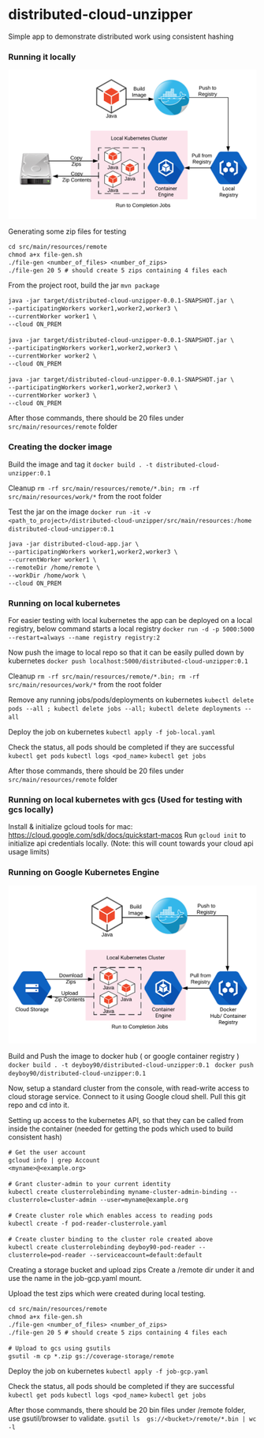 # distributed-cloud-unzipper
Simple app to demonstrate distributed work using consistent hashing

### Running it locally

![Alt text](/images/K8-local.png?raw=true "Local Setup")

Generating some zip files for testing
```
cd src/main/resources/remote
chmod a+x file-gen.sh
./file-gen <number_of_files> <number_of_zips>
./file-gen 20 5 # should create 5 zips containing 4 files each
```
From the project root, build the jar
`mvn package`

```
java -jar target/distributed-cloud-unzipper-0.0.1-SNAPSHOT.jar \
--participatingWorkers worker1,worker2,worker3 \
--currentWorker worker1 \
--cloud ON_PREM

java -jar target/distributed-cloud-unzipper-0.0.1-SNAPSHOT.jar \
--participatingWorkers worker1,worker2,worker3 \
--currentWorker worker2 \
--cloud ON_PREM

java -jar target/distributed-cloud-unzipper-0.0.1-SNAPSHOT.jar \
--participatingWorkers worker1,worker2,worker3 \
--currentWorker worker3 \
--cloud ON_PREM

```
After those commands, there should be 20 files under `src/main/resources/remote` folder


### Creating the docker image

Build the image and tag it
`docker build . -t distributed-cloud-unzipper:0.1`

Cleanup `rm -rf src/main/resources/remote/*.bin; rm -rf src/main/resources/work/*` from the root folder

Test the jar on the image
`docker run -it -v <path_to_project>/distributed-cloud-unzipper/src/main/resources:/home distributed-cloud-unzipper:0.1`


```
java -jar distributed-cloud-app.jar \
--participatingWorkers worker1,worker2,worker3 \
--currentWorker worker1 \
--remoteDir /home/remote \
--workDir /home/work \
--cloud ON_PREM
```


### Running on local kubernetes

For easier testing with local kubernetes the app can be deployed on a local registry, below command starts a local registry
`docker run -d -p 5000:5000 --restart=always --name registry registry:2`

Now push the image to local repo so that it can be easily pulled down by kubernetes
`docker push localhost:5000/distributed-cloud-unzipper:0.1`

Cleanup `rm -rf src/main/resources/remote/*.bin; rm -rf src/main/resources/work/*` from the root folder

Remove any running jobs/pods/deployments on kubernetes
`kubectl delete pods --all ; kubectl delete jobs --all; kubectl delete deployments --all`

Deploy the job on kubernetes
`kubectl apply -f job-local.yaml`

Check the status, all pods should be completed if they are successful
`kubectl get pods`
`kubectl logs <pod_name>`
`kubectl get jobs`

After those commands, there should be 20 files under `src/main/resources/remote` folder


### Running on local kubernetes with gcs (Used for testing with gcs locally)

Install & initialize gcloud tools for mac: https://cloud.google.com/sdk/docs/quickstart-macos
Run `gcloud init` to initialize api credentials locally. (Note: this will count towards your cloud api usage limits)


### Running on Google Kubernetes Engine

![Alt text](/images/k8-cloud.png?raw=true "Cloud Setup")

Build and Push the image to docker hub ( or google container registry )
`docker build . -t deyboy90/distributed-cloud-unzipper:0.1 ` 
`docker push deyboy90/distributed-cloud-unzipper:0.1`

Now, setup a standard cluster from the console, with read-write access to cloud storage service. Connect to it using Google cloud shell. Pull this git repo and cd into it. 

Setting up access to the kubernetes API, so that they can be called from inside the container (needed for getting the pods which used to build consistent hash) 
```
# Get the user account
gcloud info | grep Account
<myname>@<example.org>

# Grant cluster-admin to your current identity
kubectl create clusterrolebinding myname-cluster-admin-binding --clusterrole=cluster-admin --user=myname@example.org

# Create cluster role which enables access to reading pods
kubectl create -f pod-reader-clusterrole.yaml

# Create cluster binding to the cluster role created above
kubectl create clusterrolebinding deyboy90-pod-reader --clusterrole=pod-reader --serviceaccount=default:default
```

Creating a storage bucket and upload zips
Create a <bucket>/remote dir under it and use the name in the job-gcp.yaml mount.

Upload the test zips which were created during local testing.
```
cd src/main/resources/remote
chmod a+x file-gen.sh
./file-gen <number_of_files> <number_of_zips>
./file-gen 20 5 # should create 5 zips containing 4 files each

# Upload to gcs using gsutils
gsutil -m cp *.zip gs://coverage-storage/remote
```

Deploy the job on kubernetes
`kubectl apply -f job-gcp.yaml`

Check the status, all pods should be completed if they are successful
`kubectl get pods`
`kubectl logs <pod_name>`
`kubectl get jobs`

After those commands, there should be 20 bin files under <bucket>/remote folder, use gsutil/browser to validate.
`gsutil ls  gs://<bucket>/remote/*.bin | wc -l`

